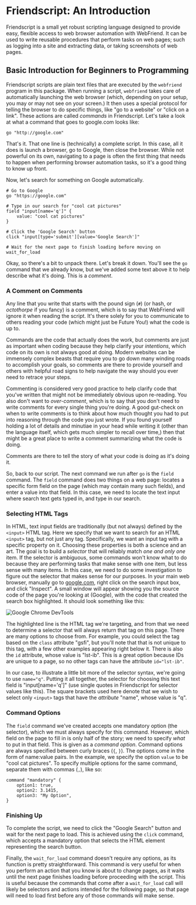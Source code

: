# Friendscript: An Introduction

Friendscript is a small yet robust scripting language designed to provide easy, flexible access
to web browser automation with WebFriend.  It can be used to write reusable procedures that perform
tasks on web pages; such as logging into a site and extracting data, or taking screenshots of web
pages.

## Basic Introduction for Beginners to Programming

Friendscript scripts are plain text files that are executed by the `webfriend` program in this
package.  When running a script, `webfriend` takes care of automatically launching the web browser
(which, depending on your setup, you may or may not see on your screen.)  It then uses a special
protocol for telling the browser to do specific things, like "go to a website" or "click on a link".
These actions are called _commands_ in Friendscript.  Let's take a look at what a command that goes
to google.com looks like:

```
go "http://google.com"
```

That's it.  That one line is (technically) a complete script.  In this case, all it does is launch
a browser, go to Google, then close the browser.  While not powerful on its own, navigating to a
page is often the first thing that needs to happen when performing browser automation tasks, so it's
a good thing to know up front.

Now, let's search for something on Google automatically.

```
# Go to Google
go "https://google.com"

# Type in our search for "cool cat pictures"
field "input[name='q']" {
    value: "cool cat pictures"
}

# Click the 'Google Search' button
click "input[type='submit'][value='Google Search']"

# Wait for the next page to finish loading before moving on
wait_for_load
```

Okay, so there's a bit to unpack there.  Let's break it down.  You'll see the `go` command that we already know, but we've added some text above it to help describe what it's doing.  This is a _comment_.

### A Comment on Comments

Any line that you write that starts with the pound sign (`#`) (or hash, or _octothorpe_ if you fancy) is a comment, which is to say that WebFriend will ignore it when reading the script.  It's there solely for you to communicate to others reading your code (which might just be Future You!) what the code is up to.

Commands are the code that actually does the work, but comments are just as important when coding because they help clarify your _intentions_, which code on its own is not always good at doing.  Modern websites can be immensely complex beasts that require you to go down many winding roads to accomplish your goals, so comments are there to provide yourself and others with helpful road signs to help navigate the way should you ever need to retrace your steps.

Commenting is considered very good practice to help clarify code that you've written that might not be immediately obvious upon re-reading.  You also don't want to _over-comment_, which is to say that you don't need to write comments for every single thing you're doing.  A good gut-check on when to write comments is to think about how much thought you had to put into reasoning through the code you just wrote.  If you found yourself holding a lot of details and minutiae in your head while writing it (other than the language itself, which gets much simpler to recall over time,) then that might be a great place to write a comment summarizing what the code is doing.

Comments are there to tell the story of what your code is doing as it's doing it.


So, back to our script.  The next command we run after `go` is the `field` command.  The `field` command does two things on a web page: locates a specific form field on the page (which may contain many such fields), and enter a value into that field.  In this case, we need to locate the text input where search text gets typed in, and type in our search.

### Selecting HTML Tags

In HTML, text input fields are traditionally (but not always) defined by the `<input>` HTML tag.  Here we specify that we want to search for an HTML `<input>` tag, but not just any tag.  Specifically, we want an input tag with a specific property on it.  Choosing these properties is both a science and an art.  The goal is to build a _selector_ that will reliably match _one and only one_ item.  If the selector is ambiguous, some commands won't know what to do because they are performing tasks that make sense with one item, but less sense with many items.  In this case, we need to do some investigation to figure out the selector that makes sense for our purposes.  In your main web browser, manually go to [google.com](https://google.com), right click on the search input box, and click "Inspect".  A small window will appear showing you the source code of the page you're looking at (Google), with the code that created the search box highlighted.  It should look something like this:

![Google Chrome DevTools](https://github.com/ghetzel/webfriend/raw/master/docs/images/devtools.png)

The highlighted line is the HTML tag we're targeting, and from that we need to determine a selector that will always return that tag on this page.  There are many options to choose from.  For example, you could select the tag based on the `class` attribute "gsfi", but you'll note that that is not unique to this tag, with a few other examples appearing right below it.  There is also the `id` attribute, whose value is "lst-ib".  This is a great option because IDs are unique to a page, so no other tags can have the attribute `id="lst-ib"`.

In our case, to illustrate a little bit more of the selector syntax, we're going to use `name="q"`.  Putting it all together, the selector for choosing this text field is "input[name='q']" (use single quotes in Friendscript for selector values like this).  The square brackets used here denote that we wish to select only `<input>` tags that have
the _attribute_ "name", whose value is "q".


### Command Options

The `field` command we've created accepts one mandatory option (the selector), which we must always specify for this command.  However, which field on the page to fill in is only half of the story; we need to specify _what_ to put in that field.  This is given as a _command option_.  Command options are always specified between curly braces (`{`, `}`).  The options come in the form of name:value pairs.  In the example, we specify the option `value` to be "cool cat pictures".  To specify multiple options for the same command, separate them with commas (`,`), like so:

```
command "mandatory" {
    option1: true,
    option2: 3.1415,
    option3: "My Option",
}
```

### Finishing Up

To complete the script, we need to click the "Google Search" button and wait for the next page to load.  This is achieved using the `click` command, which accepts a mandatory option that selects the HTML element representing the search button.

Finally, the `wait_for_load` command doesn't require any options, as its function is pretty straightforward.  This command is very useful for when you perform an action that you know is about to change pages, as it waits until the next page finishes loading before proceeding with the script.  This is useful because the commands that come after a `wait_for_load` call will likely be selectors and actions intended for the following page, so that page will need to load first before any of those commands will make sense.
